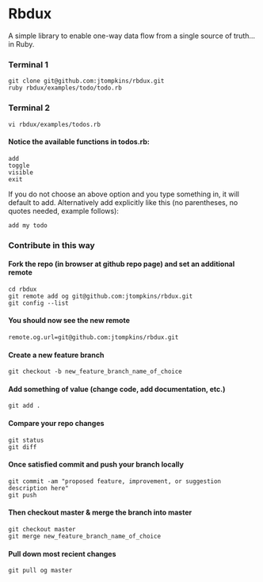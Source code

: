 # Rbdux

A simple library to enable one-way data flow from a single source of truth... in Ruby.

### Terminal 1

    git clone git@github.com:jtompkins/rbdux.git
    ruby rbdux/examples/todo/todo.rb

### Terminal 2

    vi rbdux/examples/todos.rb

#### Notice the available functions in todos.rb:

    add
    toggle
    visible
    exit

If you do not choose an above option and you type something in, it will default to add.
Alternatively add explicitly like this (no parentheses, no quotes needed, example follows):

    add my todo

### Contribute in this way
#### Fork the repo (in browser at github repo page) and set an additional remote

    cd rbdux
    git remote add og git@github.com:jtompkins/rbdux.git
    git config --list

#### You should now see the new remote

    remote.og.url=git@github.com:jtompkins/rbdux.git

#### Create a new feature branch

    git checkout -b new_feature_branch_name_of_choice

#### Add something of value (change code, add documentation, etc.)
    
    git add .

#### Compare your repo changes

    git status
    git diff

#### Once satisfied commit and push your branch locally

    git commit -am "proposed feature, improvement, or suggestion description here"
    git push 

#### Then checkout master & merge the branch into master

    git checkout master
    git merge new_feature_branch_name_of_choice

#### Pull down most recient changes

    git pull og master
